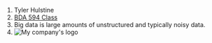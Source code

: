 1. Tyler Hulstine
2. [BDA 594 Class](https://sdsu.instructure.com/courses/162125)
3. Big data is large amounts of unstructured and typically noisy data.
4. ![My company's logo](https://lh3.googleusercontent.com/p/AF1QipPWRDApQOpVRAc0pEJqeg_f3SSUnYyoYy3Ms_1Q=s680-w680-h510)
